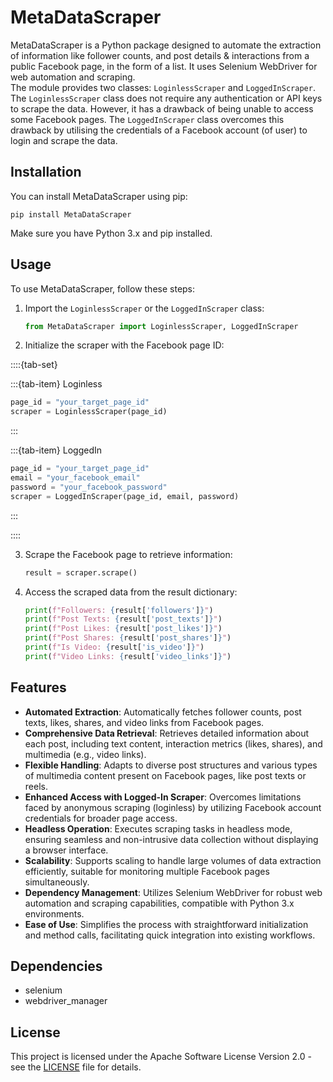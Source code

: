 # MetaDataScraper

MetaDataScraper is a Python package designed to automate the extraction of information like follower counts, and post details & interactions from a public Facebook page, in the form of a list. It uses Selenium WebDriver for web automation and scraping.  
The module provides two classes: `LoginlessScraper` and `LoggedInScraper`. The `LoginlessScraper` class does not require any authentication or API keys to scrape the data. However, it has a drawback of being unable to access some Facebook pages. 
The `LoggedInScraper` class overcomes this drawback by utilising the credentials of a Facebook account (of user) to login and scrape the data.

## Installation

You can install MetaDataScraper using pip:

```
pip install MetaDataScraper
```

Make sure you have Python 3.x and pip installed.

## Usage

To use MetaDataScraper, follow these steps:

1. Import the `LoginlessScraper` or the `LoggedInScraper` class:

   ```python
   from MetaDataScraper import LoginlessScraper, LoggedInScraper
   ```

2. Initialize the scraper with the Facebook page ID:

::::{tab-set}

:::{tab-item} Loginless
   ```python
   page_id = "your_target_page_id"
   scraper = LoginlessScraper(page_id)
   ```
:::

:::{tab-item} LoggedIn
   ```python
   page_id = "your_target_page_id"
   email = "your_facebook_email"
   password = "your_facebook_password"
   scraper = LoggedInScraper(page_id, email, password)
   ```
:::

::::

3. Scrape the Facebook page to retrieve information:

   ```python
   result = scraper.scrape()
   ```

4. Access the scraped data from the result dictionary:

   ```python
   print(f"Followers: {result['followers']}")
   print(f"Post Texts: {result['post_texts']}")
   print(f"Post Likes: {result['post_likes']}")
   print(f"Post Shares: {result['post_shares']}")
   print(f"Is Video: {result['is_video']}")
   print(f"Video Links: {result['video_links']}")
   ```

## Features

- **Automated Extraction**: Automatically fetches follower counts, post texts, likes, shares, and video links from Facebook pages.
- **Comprehensive Data Retrieval**: Retrieves detailed information about each post, including text content, interaction metrics (likes, shares), and multimedia (e.g., video links).
- **Flexible Handling**: Adapts to diverse post structures and various types of multimedia content present on Facebook pages, like post texts or reels.
- **Enhanced Access with Logged-In Scraper**: Overcomes limitations faced by anonymous scraping (loginless) by utilizing Facebook account credentials for broader page access.
- **Headless Operation**: Executes scraping tasks in headless mode, ensuring seamless and non-intrusive data collection without displaying a browser interface.
- **Scalability**: Supports scaling to handle large volumes of data extraction efficiently, suitable for monitoring multiple Facebook pages simultaneously.
- **Dependency Management**: Utilizes Selenium WebDriver for robust web automation and scraping capabilities, compatible with Python 3.x environments.
- **Ease of Use**: Simplifies the process with straightforward initialization and method calls, facilitating quick integration into existing workflows.

## Dependencies

- selenium
- webdriver_manager

## License

This project is licensed under the Apache Software License Version 2.0 - see the [LICENSE](https://github.com/ishan-surana/MetaDataScraper/blob/main/LICENCE) file for details.